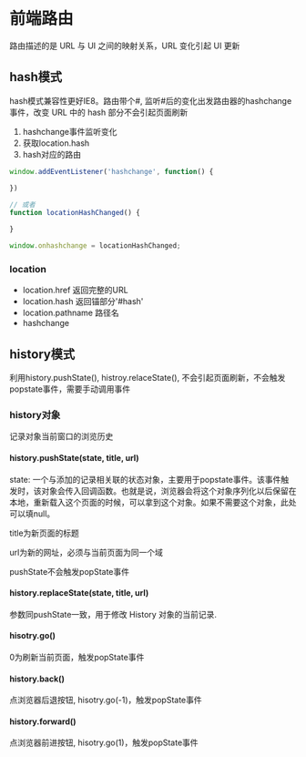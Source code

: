# 前端路由

路由描述的是 URL 与 UI 之间的映射关系，URL 变化引起 UI 更新

## hash模式

hash模式兼容性更好IE8。路由带个#, 监听#后的变化出发路由器的hashchange事件，改变 URL 中的 hash 部分不会引起页面刷新

1. hashchange事件监听变化
2. 获取location.hash
3. hash对应的路由

```js
window.addEventListener('hashchange', function() {

})

// 或者
function locationHashChanged() {

}

window.onhashchange = locationHashChanged;
```

### location

* location.href 返回完整的URL
* location.hash 返回锚部分'#hash'
* location.pathname 路径名
* hashchange

## history模式

利用history.pushState(), histroy.relaceState(), 不会引起页面刷新，不会触发popstate事件，需要手动调用事件

### history对象

记录对象当前窗口的浏览历史

#### history.pushState(state, title, url)

state: 一个与添加的记录相关联的状态对象，主要用于popstate事件。该事件触发时，该对象会传入回调函数。也就是说，浏览器会将这个对象序列化以后保留在本地，重新载入这个页面的时候，可以拿到这个对象。如果不需要这个对象，此处可以填null。

title为新页面的标题

url为新的网址，必须与当前页面为同一个域

pushState不会触发popState事件

#### history.replaceState(state, title, url)

参数同pushState一致，用于修改 History 对象的当前记录.

#### hisotry.go()

0为刷新当前页面，触发popState事件

#### history.back()

点浏览器后退按钮, hisotry.go(-1)，触发popState事件

#### history.forward()

点浏览器前进按钮, hisotry.go(1)，触发popState事件
